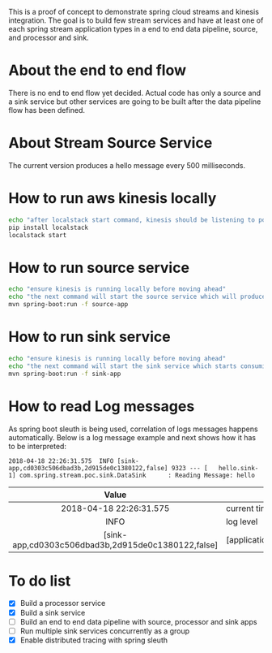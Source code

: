 This is a proof of concept to demonstrate spring cloud streams and kinesis integration.
The goal is to build few stream services and have at least one of each spring stream application types in a end to end data pipeline, source, and processor and sink.

# About the end to end flow

There is no end to end flow yet decided. Actual code has only a source and a sink service but other services are going to be built after the data pipeline flow has been defined.

# About Stream Source Service

The current version produces a hello message every 500 milliseconds.
 
# How to run aws kinesis locally

```bash
echo "after localstack start command, kinesis should be listening to port 4568"
pip install localstack
localstack start
```

# How to run source service

```bash
echo "ensure kinesis is running locally before moving ahead"
echo "the next command will start the source service which will produce a hello message every 500ms. the application will log 'Producing Hello Message' every time a message is producer."
mvn spring-boot:run -f source-app
```

# How to run sink service

```bash
echo "ensure kinesis is running locally before moving ahead"
echo "the next command will start the sink service which starts consuming messages and logs it out to standard output"
mvn spring-boot:run -f sink-app
```

# How to read Log messages

As spring boot sleuth is being used, correlation of logs messages happens automatically. Below is a log message example and next shows how it has to be interpreted:

```
2018-04-18 22:26:31.575  INFO [sink-app,cd0303c506dbad3b,2d915de0c1380122,false] 9323 --- [   hello.sink-1] com.spring.stream.poc.sink.DataSink      : Reading Message: hello
```

|                        Value                       | Semantics                                          |
|:--------------------------------------------------:|----------------------------------------------------|
| 2018-04-18 22:26:31.575                            | current timestamp                                  |
| INFO                                               | log level                                          |
| [sink-app,cd0303c506dbad3b,2d915de0c1380122,false] | [applicationName,traceId,currentSpanId,exportable] |


# To do list
- [x] Build a processor service
- [x] Build a sink service
- [ ] Build an end to end data pipeline with source, processor and sink apps
- [ ] Run multiple sink services concurrently as a group
- [x] Enable distributed tracing with spring sleuth
